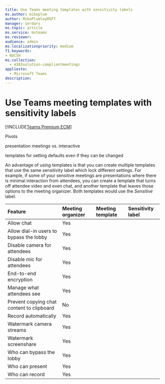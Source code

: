 ```yaml
---
title: Use Teams meeting templates with sensitivity labels
ms.author: mikeplum
author: MikePlumleyMSFT
manager: serdars
ms.topic: article
ms.service: msteams
ms.reviewer: 
audience: admin
ms.localizationpriority: medium
f1.keywords:
- NOCSH
ms.collection: 
  - m365solution-compliantmeetings
appliesto: 
  - Microsoft Teams
description: 
---
```


# Use Teams meeting templates with sensitivity labels

[!INCLUDE[Teams Premium ECM](includes/teams-premium-ecm.md)]



Pivots

presentation meetings vs. interactive

templates for setting defaults even if they can be changed

An advantage of using templates is that you can create multiple templates that use the same sensitivity label which lock different settings. For example, if some of your sensitive meetings are presentations where there is minimal interaction from attendees, you can create a template that turns off attendee video and even chat, and another template that leaves those options to the meeting organizer. Both templates would use the *Sensitive* label.



|Feature|Meeting organizer|Meeting template|Sensitivity label|
|:------|:----------------|:---------------|:----------------|
|Allow chat|Yes|||
|Allow dial-in users to bypass the lobby|Yes|||
|Disable camera for attendees|Yes|||
|Disable mic for attendees|Yes|||
|End-to-end encryption|Yes|||
|Manage what attendees see|Yes|||
|Prevent copying chat content to clipboard|No|||
|Record automatically|Yes|||
|Watermark camera streams|Yes|||
|Watermark screenshare|Yes|||
|Who can bypass the lobby|Yes|||
|Who can present|Yes|||
|Who can record|Yes|||


